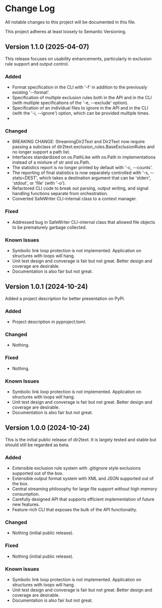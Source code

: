 # Change Log

All notable changes to this project will be documented in this file.

This project adheres at least loosely to Semantic Versioning.

## Version 1.1.0 (2025-04-07)
This release focuses on usability enhancements, particularly in exclusion rule support and output control.

### Added
- Format specification in the CLI with '-f' in addition to the previously existing '--format'.
- Specification of multiple exclusion rules both in the API and in the CLI (with multiple specifications of the '-e, --exclude' option).
- Specification of an individual files to ignore in the API and in the CLI (with the '-i, --ignore') option, which can be provided multiple times.
- 

### Changed
- BREAKING CHANGE: StreamingDir2Text and Dir2Text now require passing a subclass of dir2text.exclusion_rules.BaseExclusionRules and no longer support a path list.
- Interfaces standardized on os.PathLike with os.Path in implementations instead of a mixture of str and os.Path.
- The statistics report is no longer printed by default with '-c, --counts'.
- The reporting of final statistics is now separately controlled with '-s, --stats=DEST', which takes a destination argument that can be 'stderr', 'stdout', or 'file' (with '-o').
- Refactored CLI code to break out parsing, output writing, and signal handling functions separate from orchestration.
- Converted SafeWriter CLI-internal class to a context manager.

### Fixed
- Addressed bug in SafeWriter CLI-internal class that allowed file objects to be prematurely garbage collected.

### Known Issues
- Symbolic link loop protection is not implemented. Application on structures with loops will hang.
- Unit test design and converage is fair but not great. Better design and coverage are desirable.
- Documentation is also fair but not great.

## Version 1.0.1 (2024-10-24)
Added a project description for better presentation on PyPI.

### Added
- Project description in pyproject.toml.

### Changed
- Nothing.

### Fixed
- Nothing.

### Known Issues
- Symbolic link loop protection is not implemented. Application on structures with loops will hang.
- Unit test design and converage is fair but not great. Better design and coverage are desirable.
- Documentation is also fair but not great.

## Version 1.0.0 (2024-10-24)
This is the initial public release of dir2text. It is largely tested and stable but should still be regarded as beta.

### Added
- Extensible exclusion rule system with .gitignore style exclusions supported out of the box.
- Extensible output format system with XML and JSON supported out of the box.
- Central streaming philosophy for large file support without high memory consumption.
- Carefully designed API that supports efficient implementation of future new features.
- Feature-rich CLI that exposes the bulk of the API functionality.

### Changed
- Nothing (initial public release).

### Fixed
- Nothing (initial public release).

### Known Issues
- Symbolic link loop protection is not implemented. Application on structures with loops will hang.
- Unit test design and converage is fair but not great. Better design and coverage are desirable.
- Documentation is also fair but not great.

